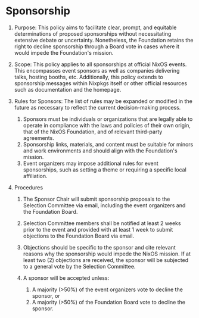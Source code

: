 # Sponsorship

1. Purpose:
This policy aims to facilitate clear, prompt, and equitable determinations of proposed sponsorships without necessitating extensive debate or uncertainty.
Nonetheless, the Foundation retains the right to decline sponsorship through a Board vote in cases where it would impede the Foundation's mission.

2. Scope:
This policy applies to all sponsorships at official NixOS events.
This encompasses event sponsors as well as companies delivering talks, hosting booths, etc.
Additionally, this policy extends to sponsorship messages within Nixpkgs itself or other official resources such as documentation and the homepage.

3. Rules for Sponsors:
The list of rules may be expanded or modified in the future as necessary to reflect the current decision-making process.

    1. Sponsors must be individuals or organizations that are legally able to operate in compliance with the laws and policies of their own origin, that of the NixOS Foundation, and of relevant third-party agreements.
    2. Sponsorship links, materials, and content must be suitable for minors and work environments and should align with the Foundation's mission.
    3. Event organizers may impose additional rules for event sponsorships, such as setting a theme or requiring a specific local affiliation.

4. Procedures

    1. The Sponsor Chair will submit sponsorship proposals to the Selection Committee via email, including the event organizers and the Foundation Board.

    2. Selection Committee members shall be notified at least 2 weeks prior to the event and provided with at least 1 week to submit objections to the Foundation Board via email.

    3. Objections should be specific to the sponsor and cite relevant reasons why the sponsorship would impede the NixOS mission.
    If at least two (2) objections are received, the sponsor will be subjected to a general vote by the Selection Committee.

    4. A sponsor will be accepted unless:

        1. A majority (>50%) of the event organizers vote to decline the sponsor, or
        2. A majority (>50%) of the Foundation Board vote to decline the sponsor.
